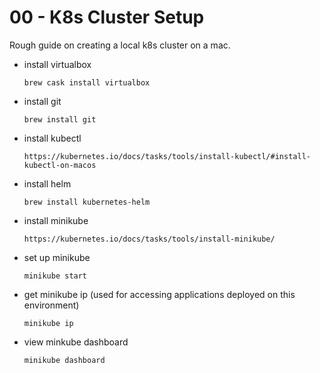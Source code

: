 # 00 - K8s Cluster Setup

Rough guide on creating a local k8s cluster on a mac.

- install virtualbox
  ```
  brew cask install virtualbox
  ```

- install git
  ```
  brew install git
  ```

- install kubectl
  ```
  https://kubernetes.io/docs/tasks/tools/install-kubectl/#install-kubectl-on-macos
  ```

- install helm
  ```
  brew install kubernetes-helm
  ```

- install minikube
  ```
  https://kubernetes.io/docs/tasks/tools/install-minikube/
  ```

- set up minikube
  ```
  minikube start
  ```

- get minikube ip (used for accessing applications deployed on this environment)
  ```
  minikube ip
  ```

- view minkube dashboard
  ```
  minikube dashboard
  ```
